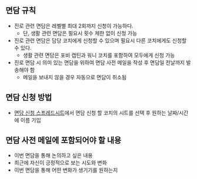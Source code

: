 ## 면담 규칙
- 진로 관련 면담은 레벨별 최대 2회까지 신청이 가능하다.
  - 단, 생활 관련 면담은 필요시 횟수 제한 없이 신청 가능
- 진로 관련 면담은 담당 코치에게 신청할 수 있으며 필요시 다른 코치에게도 신청할 수 있다.
  - 생활 관련 면담은 포비 캡틴과 워니 코치를 포함하여 모두에게 신청 가능
- 진로 면담 시 의미 있는 면담을 위하여 면담 사전 메일을 작성 후 면담일 전날까지 발송해야 함
  - 메일을 보내지 않을 경우 자동으로 면담이 취소됨

## 면담 신청 방법
- [면담 신청 스프레드시트](https://docs.google.com/spreadsheets/d/1tkZZmYlyKXboQUIlQf6Oaq4HE8F3MlCN-rgYp7Gyx0w)에서 면담 신청 할 코치의 시트를 선택 후 원하는 날짜/시간에 이름 기입

## 면담 사전 메일에 포함되어야 할 내용
- 이번 면담을 통해 논의하고 싶은 내용
- 최근에 자신이 긍정적으로 보는 시도와 변화
- 이번 면담을 통해 어떤 변화가 생기기를 원하는지
